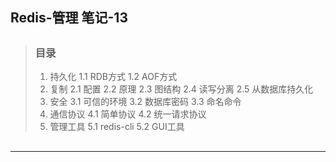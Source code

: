 ## Redis-管理 笔记-13

> ##
> ### 目录
> 1. 持久化
> 1.1 RDB方式
> 1.2 AOF方式
> 2. 复制
> 2.1 配置
> 2.2 原理
> 2.3 图结构
> 2.4 读写分离
> 2.5 从数据库持久化
> 3. 安全
> 3.1 可信的环境
> 3.2 数据库密码
> 3.3 命名命令
> 4. 通信协议
> 4.1 简单协议
> 4.2 统一请求协议
> 5. 管理工具
> 5.1 redis-cli
> 5.2 GUI工具
> ##

---